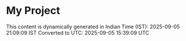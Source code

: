 # My Project

This content is dynamically generated in Indian Time (IST): 2025-09-05 21:09:09 IST
Converted to UTC: 2025-09-05 15:39:09 UTC
